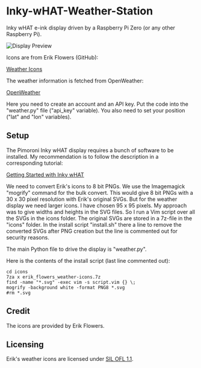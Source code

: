 # Inky-wHAT-Weather-Station

Inky wHAT e-ink display driven by a Raspberry Pi Zero (or any other Raspberry Pi).

![Display Preview](http://i.imgur.com/Ed5dWCQ.png)

Icons are from Erik Flowers (GitHub):

[Weather Icons](https://github.com/erikflowers/weather-icons)

The weather information is fetched from OpenWeather:

[OpenWeather](https://openweathermap.org)

Here you need to create an account and an API key. Put the code into the "weather.py" file ("api_key" variable). You also need to set your position ("lat" and "lon" variables).

## Setup

The Pimoroni Inky wHAT display requires a bunch of software to be installed. My recommendation is to follow the description in a corresponding tutorial:

[Getting Started with Inky wHAT](https://learn.pimoroni.com/tutorial/sandyj/getting-started-with-inky-what)

We need to convert Erik's icons to 8 bit PNGs. We use the Imagemagick "mogrify" command for the bulk convert. This would give 8 bit PNGs with a 30 x 30 pixel resolution with Erik's original SVGs. But for the weather display we need larger icons. I have chosen 95 x 95 pixels. My approach was to give widths and heights in the SVG files. So I run a Vim script over all the SVGs in the icons folder. The original SVGs are stored in a 7z-file in the "icons" folder. In the install script "install.sh" there a line to remove the converted SVGs after PNG creation but the line is commented out for security reasons.

The main Python file to drive the display is "weather.py".

Here is the contents of the install script (last line commented out):

```
cd icons
7za x erik_flowers_weather-icons.7z
find -name "*.svg" -exec vim -s script.vim {} \;
mogrify -background white -format PNG8 *.svg
#rm *.svg
```

## Credit

The icons are provided by Erik Flowers.

## Licensing

Erik's weather icons are licensed under [SIL OFL 1.1](http://scripts.sil.org/OFL).
